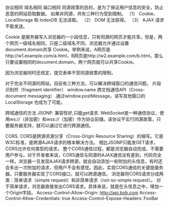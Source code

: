 <!-- https://www.ruanyifeng.com/blog/2016/04/same-origin-policy.html -->
协议相同 域名相同 端口相同
同源政策的目的，是为了保证用户信息的安全，防止恶意的网站窃取数据。
如果非同源，共有三种行为受到限制。
（1） Cookie、LocalStorage 和 IndexDB 无法读取。
（2） DOM 无法获得。
（3） AJAX 请求不能发送。


Cookie 是服务器写入浏览器的一小段信息，只有同源的网页才能共享。但是，两个网页一级域名相同，只是二级域名不同，浏览器允许通过设置document.domain共享 Cookie。举例来说，A网页是http://w1.example.com/a.html，B网页是http://w2.example.com/b.html，那么只要设置相同的document.domain，两个网页就可以共享Cookie。

因为浏览器同时还规定，提交表单不受同源政策的限制。

对于完全不同源的网站，目前有三种方法，可以解决跨域窗口的通信问题。
  片段识别符（fragment identifier）
  window.name
  跨文档通信API（Cross-document messaging）.通过window.postMessage，读写其他窗口的 LocalStorage 也成为了可能。


跨域通信的方法
  JSONP. 兼容性好,只能get请求.
  WebSocket是一种通信协议，使用ws://（非加密）和wss://（加密）作为协议前缀。该协议不实行同源政策，只要服务器支持，就可以通过它进行跨源通信。
  <!-- https://www.ruanyifeng.com/blog/2016/04/cors.html -->
  CORS. CORS是跨源资源分享（Cross-Origin Resource Sharing）的缩写。它是W3C标准，是跨源AJAX请求的根本解决方法。
    相比JSONP只能发GET请求，CORS允许任何类型的请求。
    整个CORS通信过程，都是浏览器自动完成，不需要用户参与。对于开发者来说，CORS通信与同源的AJAX通信没有差别，代码完全一样。浏览器一旦发现AJAX请求跨源，就会自动添加一些附加的头信息，有时还会多出一次附加的请求，但用户不会有感觉。因此，实现CORS通信的关键是服务器。只要服务器实现了CORS接口，就可以跨源通信。
    浏览器将CORS请求分成两类：简单请求（simple request）和非简单请求（not-so-simple request）。
      对于简单请求，浏览器直接发出CORS请求。具体来说，就是在头信息之中，增加一个Origin字段。
      Access-Control-Allow-Origin: http://api.bob.com
      Access-Control-Allow-Credentials: true
      Access-Control-Expose-Headers: FooBar